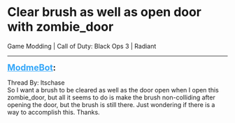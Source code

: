# Clear brush as well as open door with zombie_door
Game Modding | Call of Duty: Black Ops 3 | Radiant

---
<strong style="font-size: 1.4em;"><span style="text-decoration: underline;text-decoration-color: #34a7f9;"><span style="color:#34a7f9;">ModmeBot</span></span>:</strong>

<p>Thread By: ltschase<br />So I want a brush to be cleared as well as the door open when I open this zombie_door, but all it seems to do is make the brush non-colliding after opening the door, but the brush is still there. Just wondering if there is a way to accomplish this. Thanks.</p>
